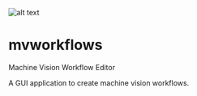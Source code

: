 ![alt text](https://github.com/abhilb/mvworkflows/icons/splash.png "LOGO")

# mvworkflows
Machine Vision Workflow Editor

A GUI application to create machine vision workflows.
